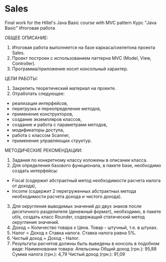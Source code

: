 # Sales
Final work for the Hillel's Java Basic course with MVC pattern
Курс "Java Basic"
Итоговая работа

ОБЩЕЕ ОПИСАНИЕ:
1) Итоговая работа выполняется на базе каркаса/скелетона
проекта Sales.
2) Проект построен с использованием паттерна MVC (Model, View, Controller).
3) Программа/приложение носит консольный характер.

ЦЕЛИ РАБОТЫ:
1) Закрепить теоретический материал на проекте.
2) Отработать следующее:
 - реализация интерфейсов,
 - перегрузка и переопределение методов,
 - применение конструкторов,
 - создание экземпляров классов,
 - создание и работа с параметрами методов,
 - модификаторы доступа,
 - работа с классом Scanner,
 - применение управляющих структур.

МЕТОДИЧЕСКИЕ РЕКОМЕНДАЦИИ:
1) Задания по конкретному классу изложены в
описании класса.
2) Для определения базового функционала,
в пакете base, необходимо создать интерфейсы:
- Fiscal (содержит абстрактный метод необходимости
расчета налога от дохода),
- Income (содержит 2 перегруженных абстрактных метода
необходимости расчета дохода и чистого дохода).
3) Для округления выводимых значений до двух знаков
после десятичного разделителя (денежный формат), необходимо,
в пакете utils, создать класс Rounder, содержащий статический
метод округления значений.
4) Доход = Количество товара х Цена.
Товар - штучный, т.е. в штуках.
5) Налог = Доход х Ставка налога.
Ставка налога равна 5%.
6) Чистый доход = Доход - Налог.
7) Результаты расчетов должны быть выведены в консоль
в подобном виде:
Наименование товара: Апельсины
Общий доход (грн.): 95,88
Сумма налога (грн.): 4,79
Чистый доход (грн.): 91,09
